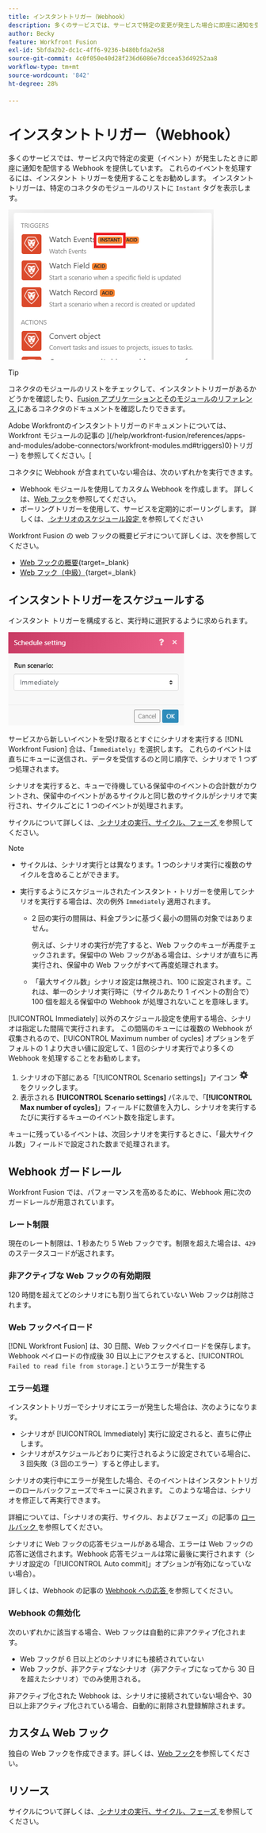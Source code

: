 ```yaml
---
title: インスタントトリガー（Webhook）
description: 多くのサービスでは、サービスで特定の変更が発生した場合に即座に通知を受け取る Web フックが用意されています。これらの通知を処理するには、インスタントトリガーを使用することをお勧めします。この記事では、Adobe Workfront Fusion でのインスタントトリガーの使用と機能について説明します。
author: Becky
feature: Workfront Fusion
exl-id: 5bfda2b2-dc1c-4ff6-9236-b480bfda2e58
source-git-commit: 4c0f050e40d28f236d6086e7dccea53d49252aa8
workflow-type: tm+mt
source-wordcount: '842'
ht-degree: 28%

---
```


# インスタントトリガー（Webhook）

多くのサービスでは、サービス内で特定の変更（イベント）が発生したときに即座に通知を配信する Webhook を提供しています。 これらのイベントを処理するには、インスタント トリガーを使用することをお勧めします。 インスタントトリガーは、特定のコネクタのモジュールのリストに `Instant` タグを表示します。

![](assets/instant.png)

>[!TIP]
>
>コネクタのモジュールのリストをチェックして、インスタントトリガーがあるかどうかを確認したり、[Fusion アプリケーションとそのモジュールのリファレンス ](/help/workfront-fusion/references/apps-and-modules/apps-and-modules-toc.md) にあるコネクタのドキュメントを確認したりできます。
>
>Adobe Workfrontのインスタントトリガーのドキュメントについては、Workfront モジュールの記事の ](/help/workfront-fusion/references/apps-and-modules/adobe-connectors/workfront-modules.md#triggers)0}トリガー} を参照してください。[

コネクタに Webhook が含まれていない場合は、次のいずれかを実行できます。

* Webhook モジュールを使用してカスタム Webhook を作成します。
詳しくは、[Web フック](/help/workfront-fusion/references/apps-and-modules/universal-connectors/webhooks-updated.md)を参照してください。
* ポーリングトリガーを使用して、サービスを定期的にポーリングします。
詳しくは、[ シナリオのスケジュール設定 ](/help/workfront-fusion/create-scenarios/config-scenarios-settings/schedule-a-scenario.md) を参照してください

Workfront Fusion の web フックの概要ビデオについて詳しくは、次を参照してください。

* [Web フックの概要](https://video.tv.adobe.com/v/3427025/){target=_blank}
* [Web フック（中級）](https://video.tv.adobe.com/v/3427030/){target=_blank}

## インスタントトリガーをスケジュールする

インスタント トリガーを構成すると、実行時に選択するように求められます。

![](assets/schedule-setting.png)

サービスから新しいイベントを受け取るとすぐにシナリオを実行する [!DNL Workfront Fusion] 合は、「`Immediately`」を選択します。 これらのイベントは直ちにキューに送信され、データを受信するのと同じ順序で、シナリオで 1 つずつ処理されます。

シナリオを実行すると、キューで待機している保留中のイベントの合計数がカウントされ、保留中のイベントがあるサイクルと同じ数のサイクルがシナリオで実行され、サイクルごとに 1 つのイベントが処理されます。

サイクルについて詳しくは、[ シナリオの実行、サイクル、フェーズ ](/help/workfront-fusion/references/scenarios/scenario-execution-cycles-phases.md) を参照してください。

>[!NOTE]
>
>* サイクルは、シナリオ実行とは異なります。1 つのシナリオ実行に複数のサイクルを含めることができます。
>* 実行するようにスケジュールされたインスタント・トリガーを使用してシナリオを実行する場合は、次の例外 `Immediately` 適用されます。
>
>     * 2 回の実行の間隔は、料金プランに基づく最小の間隔の対象ではありません。
>
>       例えば、シナリオの実行が完了すると、Web フックのキューが再度チェックされます。保留中の Web フックがある場合は、シナリオが直ちに再実行され、保留中の Web フックがすべて再度処理されます。
>   
>     * 「最大サイクル数」シナリオ設定は無視され、100 に設定されます。これは、単一のシナリオ実行時に（サイクルあたり 1 イベントの割合で） 100 個を超える保留中の Webhook が処理されないことを意味します。
>


[!UICONTROL Immediately] 以外のスケジュール設定を使用する場合、シナリオは指定した間隔で実行されます。 この間隔のキューには複数の Webhook が収集されるので、[!UICONTROL Maximum number of cycles] オプションをデフォルトの 1 より大きい値に設定して、1 回のシナリオ実行でより多くの Webhook を処理することをお勧めします。

1. シナリオの下部にある「[!UICONTROL Scenario settings]」アイコン ![](assets/scenario-settings-icon.png) をクリックします。
1. 表示される **[!UICONTROL Scenario settings]** パネルで、「**[!UICONTROL Max number of cycles]**」フィールドに数値を入力し、シナリオを実行するたびに実行するキューのイベント数を指定します。

キューに残っているイベントは、次回シナリオを実行するときに、「最大サイクル数」フィールドで設定された数まで処理されます。

## Webhook ガードレール

Workfront Fusion では、パフォーマンスを高めるために、Webhook 用に次のガードレールが用意されています。

### レート制限

現在のレート制限は、1 秒あたり 5 Web フックです。制限を超えた場合は、`429` のステータスコードが返されます。

### 非アクティブな Web フックの有効期限

120 時間を超えてどのシナリオにも割り当てられていない Web フックは削除されます。

### Web フックペイロード

[!DNL Workfront Fusion] は、30 日間、Web フックペイロードを保存します。Webhook ペイロードの作成後 30 日以上にアクセスすると、[!UICONTROL `Failed to read file from storage.`] というエラーが発生する

### エラー処理

インスタントトリガーでシナリオにエラーが発生した場合は、次のようになります。

* シナリオが [!UICONTROL Immediately] 実行に設定されると、直ちに停止します。
* シナリオがスケジュールどおりに実行されるように設定されている場合に、3 回失敗（3 回のエラー）すると停止します。

シナリオの実行中にエラーが発生した場合、そのイベントはインスタントトリガーのロールバックフェーズでキューに戻されます。 このような場合は、シナリオを修正して再実行できます。

詳細については、「シナリオの実行、サイクル、およびフェーズ」の記事の [ ロールバック ](/help/workfront-fusion/references/scenarios/scenario-execution-cycles-phases.md#rollback) を参照してください。

シナリオに Web フックの応答モジュールがある場合、エラーは Web フックの応答に送信されます。Webhook 応答モジュールは常に最後に実行されます（シナリオ設定の「[!UICONTROL Auto commit]」オプションが有効になっていない場合）。

詳しくは、Webhook の記事の [Webhook への応答 ](/help/workfront-fusion/references/apps-and-modules/universal-connectors/webhooks-updated.md#responding-to-webhooks) を参照してください。

### Webhook の無効化

次のいずれかに該当する場合、Web フックは自動的に非アクティブ化されます。

* Web フックが 6 日以上どのシナリオにも接続されていない
* Web フックが、非アクティブなシナリオ（非アクティブになってから 30 日を超えたシナリオ）でのみ使用される。

非アクティブ化された Webhook は、シナリオに接続されていない場合や、30 日以上非アクティブ化されている場合、自動的に削除され登録解除されます。

## カスタム Web フック

独自の Web フックを作成できます。詳しくは、[Web フック](/help/workfront-fusion/references/apps-and-modules/universal-connectors/webhooks-updated.md)を参照してください。

## リソース

サイクルについて詳しくは、[ シナリオの実行、サイクル、フェーズ ](/help/workfront-fusion/references/scenarios/scenario-execution-cycles-phases.md) を参照してください。
